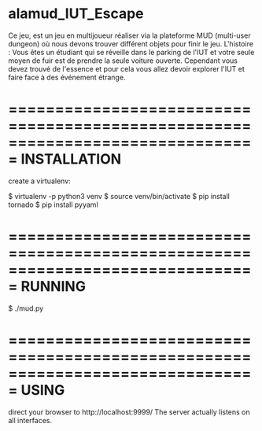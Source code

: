 # alamud_IUT_Escape
Ce jeu, est un jeu en multijoueur réaliser via la plateforme MUD (multi-user dungeon) où nous devons trouver différent objets pour finir le jeu.  L'histoire : Vous êtes un étudiant qui se réveille dans le parking de l'IUT et votre seule moyen de fuir est de prendre la seule voiture ouverte. Cependant vous devez trouvé de l'essence et pour cela vous allez devoir explorer l'IUT et faire face à des événement étrange.

===============================================================================
INSTALLATION
===============================================================================

  create a virtualenv:

  $ virtualenv -p python3 venv
  $ source venv/bin/activate
  $ pip install tornado
  $ pip install pyyaml

===============================================================================
RUNNING
===============================================================================

  $ ./mud.py

===============================================================================
USING
===============================================================================

  direct your browser to http://localhost:9999/
  The server actually listens on all interfaces.
